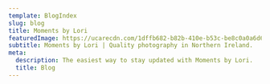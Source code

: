 ```yaml
---
template: BlogIndex
slug: blog
title: Moments by Lori
featuredImage: https://ucarecdn.com/1dffb682-b82b-410e-b53c-be8c0a0a6d67/
subtitle: Moments by Lori | Quality photography in Northern Ireland.
meta:
  description: The easiest way to stay updated with Moments by Lori.
  title: Blog
---
```

